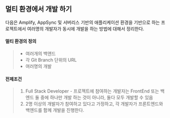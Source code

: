 ## 멀티 환경에서 개발 하기

다음은 Amplify, AppSync 및 서버리스 기반의 애플리케이션 환경을 기반으로 하는 프로젝트에서 여러명의 개발자가 동시에 개발을 
하는 방법에 대해서 정리한다.

#### 멀티 환경의 정의
  > - 여러개의 백앤드
  > - 각 Git Branch 단위의 URL 
  > - 여러명의 개발

#### 전제조건
  > 1. Full Stack Developer - 프로젝트에 참여하는 개발자는 FrontEnd 또는 백엔드 둘 중에 하나만 개발 하는 것이 아니라, 둘다 모두 개발할 수 있음
  > 2. 2명 이상의 개발자가 참여하고 있다고 가정하고, 각 개발자가 프론트엔드와 백엔드를 함께 개발을 진행한다.






